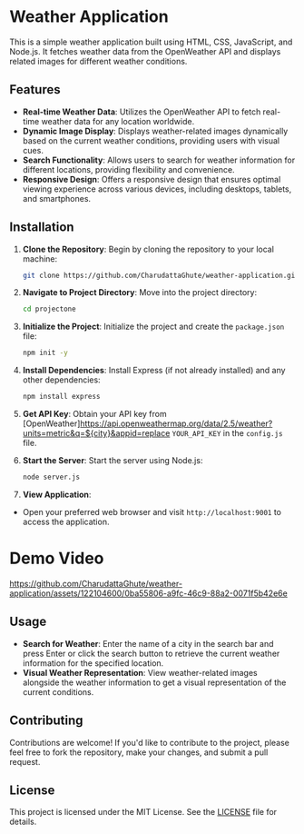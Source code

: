 # Weather Application

This is a simple weather application built using HTML, CSS, JavaScript, and Node.js. It fetches weather data from the OpenWeather API and displays related images for different weather conditions.

## Features

- **Real-time Weather Data**: Utilizes the OpenWeather API to fetch real-time weather data for any location worldwide.
- **Dynamic Image Display**: Displays weather-related images dynamically based on the current weather conditions, providing users with visual cues.
- **Search Functionality**: Allows users to search for weather information for different locations, providing flexibility and convenience.
- **Responsive Design**: Offers a responsive design that ensures optimal viewing experience across various devices, including desktops, tablets, and smartphones.

## Installation

1. **Clone the Repository**: Begin by cloning the repository to your local machine:

    ```bash
    git clone https://github.com/CharudattaGhute/weather-application.git
    ```

2. **Navigate to Project Directory**: Move into the project directory:

    ```bash
    cd projectone
    ```

3. **Initialize the Project**: Initialize the project and create the `package.json` file:

    ```bash
    npm init -y
    ```

4. **Install Dependencies**: Install Express (if not already installed) and any other dependencies:

    ```bash
    npm install express
    ```

5. **Get API Key**: Obtain your API key from [OpenWeather]https://api.openweathermap.org/data/2.5/weather?units=metric&q=${city}&appid=replace `YOUR_API_KEY` in the `config.js` file.

6. **Start the Server**: Start the server using Node.js:

    ```bash
    node server.js
    ```

7. **View Application**:
- Open your preferred web browser and visit `http://localhost:9001` to access the application.

# Demo Video


https://github.com/CharudattaGhute/weather-application/assets/122104600/0ba55806-a9fc-46c9-88a2-0071f5b42e6e



## Usage

- **Search for Weather**: Enter the name of a city in the search bar and press Enter or click the search button to retrieve the current weather information for the specified location.
- **Visual Weather Representation**: View weather-related images alongside the weather information to get a visual representation of the current conditions.

## Contributing

Contributions are welcome! If you'd like to contribute to the project, please feel free to fork the repository, make your changes, and submit a pull request.

## License

This project is licensed under the MIT License. See the [LICENSE](LICENSE) file for details.
